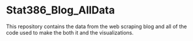 # Stat386_Blog_AllData

This repository contains the data from the web scraping blog and all of the code used to make the both it and the visualizations.
